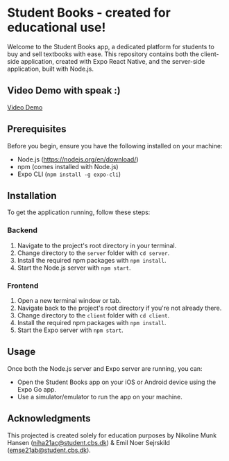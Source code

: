 # Student Books - created for educational use!

Welcome to the Student Books app, a dedicated platform for students to buy and sell textbooks with ease. This repository contains both the client-side application, created with Expo React Native, and the server-side application, built with Node.js.

## Video Demo with speak :)
[Video Demo](https://www.youtube.com/watch?v=ky_MATqqFdw)

## Prerequisites

Before you begin, ensure you have the following installed on your machine:

- Node.js (https://nodejs.org/en/download/)
- npm (comes installed with Node.js)
- Expo CLI (`npm install -g expo-cli`)

## Installation

To get the application running, follow these steps:

### Backend

1. Navigate to the project's root directory in your terminal.
2. Change directory to the `server` folder with `cd server`.
3. Install the required npm packages with `npm install`.
4. Start the Node.js server with `npm start`.

### Frontend

1. Open a new terminal window or tab.
2. Navigate back to the project's root directory if you're not already there.
3. Change directory to the `client` folder with `cd client`.
4. Install the required npm packages with `npm install`.
5. Start the Expo server with `npm start`.

## Usage

Once both the Node.js server and Expo server are running, you can:

- Open the Student Books app on your iOS or Android device using the Expo Go app.
- Use a simulator/emulator to run the app on your machine.

## Acknowledgments

This projected is created solely for education purposes by Nikoline Munk Hansen (niha21ac@student.cbs.dk) & Emil Noer Sejrskild (emse21ab@student.cbs.dk).
